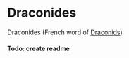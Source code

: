 # Draconides

Draconides (French word of [Draconids](https://en.wikipedia.org/wiki/Draconids))

#### Todo: create readme
